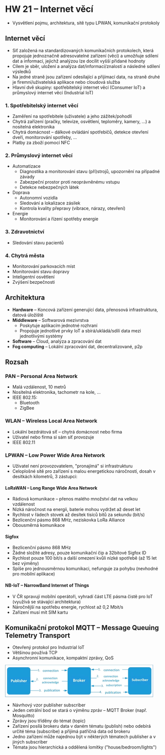 # HW 21 – Internet věcí

* Vysvětlení pojmu, architektura, sítě typu LPWAN, komunikační protokoly

## Internet věcí

* Síť založená na standardizovaných komunikačních protokolech, která propojuje jednoznačně adresovatelné zařízení (věci) a umožňuje sdílení dat a informací, jejichž analýzou lze docílit vyšší přidané hodnoty
* Cílem je sběr, uložení a analýza dat/informací/znalostí a následné sdílení výsledků
* Na jedné straně jsou zařízení odesílající a přijímací data, na straně druhé je firemní/uživatelská aplikace nebo cloudová služba
* Hlavní dvě skupiny: spotřebitelský internet věcí (Consumer IoT) a průmyslový internet věcí (Industrial IoT)

### 1. Spotřebitelský internet věcí

* Zaměření na spotřebitele (uživatele) a jeho zážitek/pohodlí
* Chytrá zařízení (pračky, televize, osvětlení, teploměry, kamery, ...) a nositelná elektronika
* Chytrá domácnost – dálkové ovládání spotřebičů, detekce otevření dveří, monitorování spotřeby, ...
* Platby za zboží pomocí NFC

### 2. Průmyslový internet věcí

* Automatizace
  * Diagnostika a monitorování stavu (pří)strojů, upozornění na případné závady
  * Zabezpeční prostor proti neoprávněnému vstupu
  * Detekce nebezpečných látek
* Doprava
  * Autonomní vozidla
  * Sledování a lokalizace zásilek
  * Kontrola kvality přepravy (vibrace, nárazy, otevření)
* Energie
  * Monitorování a řízení spotřeby energie

### 3. Zdravotnictví

* Sledování stavu pacientů

### 4. Chytrá města

* Monitorování parkovacích míst
* Monitorování stavu dopravy
* Inteligentní osvětlení
* Zvýšení bezpečnosti

## Architektura

* __Hardware__ – Koncová zařízení generující data, přenosová infrastruktura, datová úložiště
* __Middleware__ – Softwarová mezivrstva
  * Poskytuje aplikacím jednotné rozhraní
  * Propojuje jednotlivé prvky IoT a sbírá/ukládá/sdílí data mezi jednotlivými systémy
* __Software__ – Cloud, analýza a zpracování dat
* __Fog computing__ – Lokální zpracování dat, decentralizované, p2p

## Rozsah

### PAN – Personal Area Network

* Malá vzdálenost, 10 metrů
* Nositelná elektronika, tachometr na kole, ...
* IEEE 802.15:
  * Bluetooth
  * ZigBee

### WLAN – Wireless Local Area Network

* Lokální bezdrátová síť – chytrá domácnost nebo firma
* Uživatel nebo firma si sám síť provozuje
* IEEE 802.11

### LPWAN – Low Power Wide Area Network

* Uživatel není provozovatelem, "pronajímá" si infrastrukturu
* Celoplošné sítě pro zařízení s malou energetickou náročností, dosah v desítkách kilometrů, 3 zástupci:

#### LoRaWAN – Long Range Wide Area Network

* Rádiová komunikace – přenos malého množství dat na velkou vzdálenost
* Nízká náročnost na energii, baterie mohou vydržet až deset let
* Rychlost v řádech stovek až desítek tisíců bitů za sekundu (bit/s)
* Bezlicenční pásmo 868 MHz, neziskovka LoRa Alliance
* Obousměrná komunikace

#### Sigfox

* Bezlicenční pásmo 868 MHz
* Žádné složité adresy, pouze komunikační čip a 32bitové Sigfox ID
* Rychlost pouze 100 bit/s a další omezení kvůli nízké spotřebě (až 15 let bez výměny)
* Spíše pro jednousměrnou komunikaci, nefunguje za pohybu (nevhodné pro mobilní aplikace)

#### NB-IoT – NarrowBand Internet of Things

* V ČR spravují mobilní operátoři, vyhradí část LTE pásma čistě pro IoT (využívá se stávající architektura)
* Náročnější na spotřebu energie, rychlost až 0,2 Mbit/s
* Zařízení musí mít SIM kartu

## Komunikační protokol MQTT – Message Queuing Telemetry Transport

* Otevřený protokol pro Industrial IoT
* Většinou používá TCP
* Asynchronní komunikace, kompaktní zprávy, QoS

![mqtt](./img/HW_21_01.webp)

* Návrhový vzor publisher subscriber
* Jeden cetrální bod se stará o výměnu zpráv – MQTT Broker (např. Mosquitto)
* Zprávy jsou tříděny do témat (topic)
* Zařízení posílá brokeru data v daném tématu (publish) nebo odebírá určité téma (subscribe) a přijímá patřičná data od brokeru
* Jedno zařízení může najednou být v některých tématech publisher a v jiných subscriber
* Témata jsou hierarchická a oddělená lomítky ("house/bedroom/lights")

